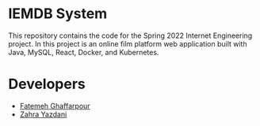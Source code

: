 # IEMDB System

This repository contains the code for the Spring 2022 Internet Engineering project.
In this project is an online film platform web application built with Java, MySQL, React, Docker, and Kubernetes.

# Developers
- [Fatemeh Ghaffarpour](https://github.com/GHFATEMEH)
- [Zahra Yazdani](https://github.com/zahrayazdani)
